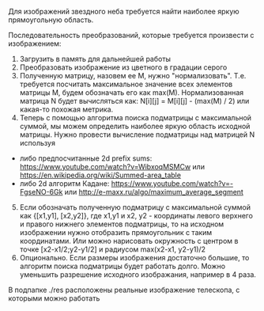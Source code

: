Для изображений звездного неба требуется найти наиболее яркую прямоугольную область. 

Последовательность преобразований, которые требуется произвести с изображением:
1) Загрузить в память для дальнейшей работы
2) Преобразовать изображение из цветного в градации серого
3) Полученную матрицу, назовем ее M, нужно "нормализовать". Т.е. требуется посчитать максимальное значение всех элементов матрицы М, будем обозначать его как max(M). Нормализованная матрица N будет вычисляться как: N[i][j] = M[i][j] - (max(M) / 2) 
или какая-то похожая метрика.
4) Теперь с помощью алгоритма поиска подматрицы с максимальной суммой, мы можем определить наиболее яркую область исходной матрицы. Нужно провести вычисление подматрицы над матрицей N используя 
* либо предпосчитанные 2d prefix sums: https://www.youtube.com/watch?v=WibxoqMSMCw или https://en.wikipedia.org/wiki/Summed-area_table
* либо 2d алгоритм Кадане: https://www.youtube.com/watch?v=-FgseNO-6Gk или http://e-maxx.ru/algo/maximum_average_segment
5) Если обозначать полученную подматрицу с максимальной суммой как {[x1,y1], [x2,y2]}, где x1,y1 и x2, y2 - координаты левого верхнего и правого нижнего элементов подматрицы, то на исходном изображении нужно отобразить прямоугольник с таким координатами. Или можно нарисовать окружность с центром в точке [x2-x1/2;y2-y1/2] и радиусом max(x2-x1, y2-y1)/2
6) Опционально. Если размеры изображения достаточно большие, то алгоритм поиска подматрицы будет работать долго. Можно уменьшить разрешение исходного изображания, например в 4 раза.

В подпапке ./res расположены реальные изображение телескопа, с которыми можно работать